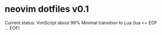 neovim dotfiles v0.1
=============================================

Current status: VimScript about 99%
Minimal transition to Lua (lua << EOF ... EOF)
